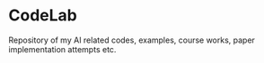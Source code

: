 # CodeLab

Repository of my AI related codes, examples, course works, paper implementation attempts etc.
